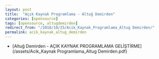 ```yaml
---
layout: post
title:  "Açık Kaynak Programlama - Altuğ Demirden"
categories: [opensource]
tags: [opensource, altugdemirden]
redirect_from: "/2018/10/25/Acik_Kaynak_Programlama_Altug Demirden/"
permalink: acik_kaynak_altug_demirden
---
```


* [Altuğ Demirden - AÇIK KAYNAK PROGRAMLAMA GELİŞTİRME](/assets/Acik_Kaynak Programlama_Altug Demirden.pdf)
